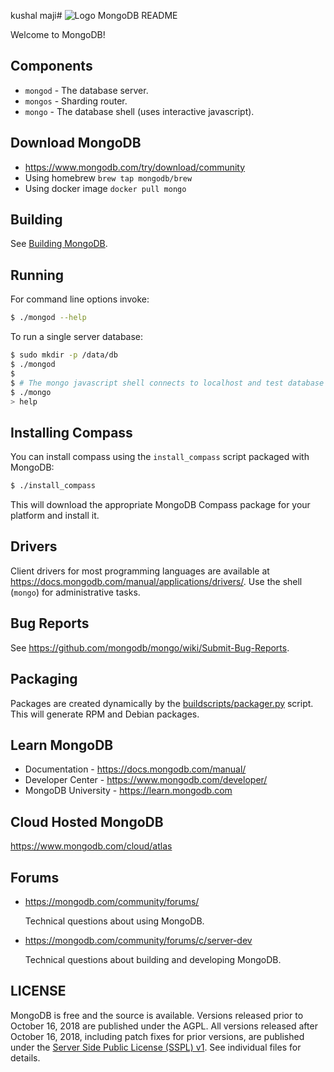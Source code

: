 kushal maji# ![Logo](docs/leaf.svg) MongoDB README

Welcome to MongoDB!

## Components

- `mongod` - The database server.
- `mongos` - Sharding router.
- `mongo` - The database shell (uses interactive javascript).

## Download MongoDB

- https://www.mongodb.com/try/download/community
- Using homebrew `brew tap mongodb/brew`
- Using docker image `docker pull mongo`

## Building

See [Building MongoDB](docs/building.md).

## Running

For command line options invoke:

```bash
$ ./mongod --help
```

To run a single server database:

```bash
$ sudo mkdir -p /data/db
$ ./mongod
$
$ # The mongo javascript shell connects to localhost and test database by default:
$ ./mongo
> help
```

## Installing Compass

You can install compass using the `install_compass` script packaged with MongoDB:

```bash
$ ./install_compass
```

This will download the appropriate MongoDB Compass package for your platform
and install it.

## Drivers

Client drivers for most programming languages are available at
https://docs.mongodb.com/manual/applications/drivers/. Use the shell
(`mongo`) for administrative tasks.

## Bug Reports

See https://github.com/mongodb/mongo/wiki/Submit-Bug-Reports.

## Packaging

Packages are created dynamically by the [buildscripts/packager.py](buildscripts/packager.py) script.
This will generate RPM and Debian packages.

## Learn MongoDB

- Documentation - https://docs.mongodb.com/manual/
- Developer Center - https://www.mongodb.com/developer/
- MongoDB University - https://learn.mongodb.com

## Cloud Hosted MongoDB

https://www.mongodb.com/cloud/atlas

## Forums

- https://mongodb.com/community/forums/

  Technical questions about using MongoDB.

- https://mongodb.com/community/forums/c/server-dev

  Technical questions about building and developing MongoDB.

## LICENSE

MongoDB is free and the source is available. Versions released prior to
October 16, 2018 are published under the AGPL. All versions released after
October 16, 2018, including patch fixes for prior versions, are published
under the [Server Side Public License (SSPL) v1](LICENSE-Community.txt).
See individual files for details.
